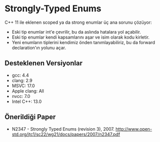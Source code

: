 # Strongly-Typed Enums

C++ 11 ile eklenen scoped ya da strong enumlar üç ana sorunu çözüyor:

- Eski tip enumlar int'e çevrilir, bu da aslında hatalara yol açabilir.
- Eski tip enumlar kendi kapsamlarını aşar ve isim olarak kodu kirletir.
- Yeni enumların tiplerini kendimiz önden tanımlayabiliriz, bu da forward declaration'ın yolunu açar.

## Desteklenen Versiyonlar

- gcc: 4.4
- clang: 2.9
- MSVC: 17.0
- Apple clang: All
- nvcc: 7.0
- Intel C++: 13.0

## Önerildiği Paper

- N2347 - Strongly Typed Enums (revision 3), 2007. http://www.open-std.org/jtc1/sc22/wg21/docs/papers/2007/n2347.pdf
